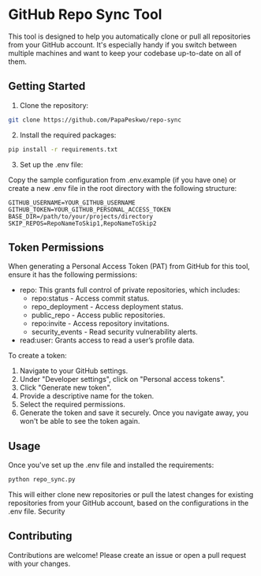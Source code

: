 # GitHub Repo Sync Tool

This tool is designed to help you automatically clone or pull all repositories from your GitHub account. It's especially handy if you switch between multiple machines and want to keep your codebase up-to-date on all of them.
## Getting Started

1. Clone the repository:

```bash
git clone https://github.com/PapaPeskwo/repo-sync
```

2. Install the required packages:

```bash
pip install -r requirements.txt
```

3. Set up the .env file:

Copy the sample configuration from .env.example (if you have one) or create a new .env file in the root directory with the following structure:

```dotenv
GITHUB_USERNAME=YOUR_GITHUB_USERNAME
GITHUB_TOKEN=YOUR_GITHUB_PERSONAL_ACCESS_TOKEN
BASE_DIR=/path/to/your/projects/directory
SKIP_REPOS=RepoNameToSkip1,RepoNameToSkip2
```

## Token Permissions

When generating a Personal Access Token (PAT) from GitHub for this tool, ensure it has the following permissions:

- repo: This grants full control of private repositories, which includes:
    - repo:status - Access commit status.
    - repo_deployment - Access deployment status.
    - public_repo - Access public repositories.
    - repo:invite - Access repository invitations.
    - security_events - Read security vulnerability alerts.
- read:user: Grants access to read a user’s profile data.

To create a token:

1. Navigate to your GitHub settings.
2. Under "Developer settings", click on "Personal access tokens".
3. Click "Generate new token".
4. Provide a descriptive name for the token.
5. Select the required permissions.
6. Generate the token and save it securely. Once you navigate away, you won't be able to see the token again.

## Usage

Once you've set up the .env file and installed the requirements:

```bash
python repo_sync.py
```

This will either clone new repositories or pull the latest changes for existing repositories from your GitHub account, based on the configurations in the .env file.
Security

## Contributing

Contributions are welcome! Please create an issue or open a pull request with your changes.